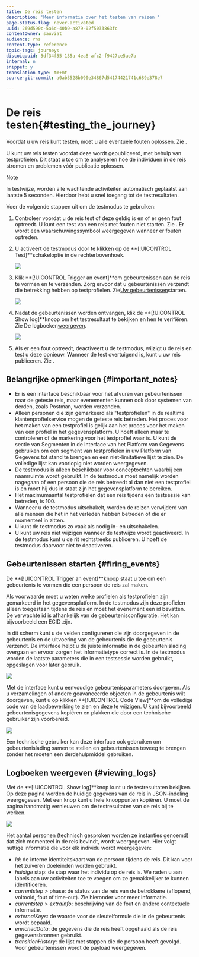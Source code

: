 ```yaml
---
title: De reis testen
description: 'Meer informatie over het testen van reizen '
page-status-flag: never-activated
uuid: 269d590c-5a6d-40b9-a879-02f5033863fc
contentOwner: sauviat
audience: rns
content-type: reference
topic-tags: journeys
discoiquuid: 5df34f55-135a-4ea8-afc2-f9427ce5ae7b
internal: n
snippet: y
translation-type: tm+mt
source-git-commit: a0ab3528b090e34867d54174421741c689e378e7

---
```



# De reis testen{#testing_the_journey}

Voordat u uw reis kunt testen, moet u alle eventuele fouten oplossen. Zie [](../about/troubleshooting.md#section_h3q_kqk_fhb).

U kunt uw reis testen voordat deze wordt gepubliceerd, met behulp van testprofielen. Dit staat u toe om te analyseren hoe de individuen in de reis stromen en problemen vóór publicatie oplossen.

>[!NOTE]
>
>In testwijze, worden alle wachtende activiteiten automatisch geplaatst aan laatste 5 seconden. Hierdoor hebt u snel toegang tot de testresultaten.

Voer de volgende stappen uit om de testmodus te gebruiken:

1. Controleer voordat u de reis test of deze geldig is en of er geen fout optreedt. U kunt een test van een reis met fouten niet starten. Zie [](../about/troubleshooting.md#section_h3q_kqk_fhb). Er wordt een waarschuwingssymbool weergegeven wanneer er fouten optreden.

1. U activeert de testmodus door te klikken op de **[!UICONTROL Test]**schakeloptie in de rechterbovenhoek.

   ![](../assets/journeytest1.png)

1. Klik **[!UICONTROL Trigger an event]**om gebeurtenissen aan de reis te vormen en te verzenden. Zorg ervoor dat u gebeurtenissen verzendt die betrekking hebben op testprofielen. Zie[Uw gebeurtenissen](#firing_events)starten.

   ![](../assets/journeyuctest1.png)

1. Nadat de gebeurtenissen worden ontvangen, klik de **[!UICONTROL Show log]**knoop om het testresultaat te bekijken en hen te verifiëren. Zie De logboeken[weergeven](#viewing_logs).

   ![](../assets/journeyuctest2.png)

1. Als er een fout optreedt, deactiveert u de testmodus, wijzigt u de reis en test u deze opnieuw. Wanneer de test overtuigend is, kunt u uw reis publiceren. Zie [](../building-journeys/publishing-the-journey.md).

## Belangrijke opmerkingen {#important_notes}

* Er is een interface beschikbaar voor het afvuren van gebeurtenissen naar de geteste reis, maar evenementen kunnen ook door systemen van derden, zoals Postman, worden verzonden.
* Alleen personen die zijn gemarkeerd als &quot;testprofielen&quot; in de realtime klantenprofielservice mogen de geteste reis betreden. Het proces voor het maken van een testprofiel is gelijk aan het proces voor het maken van een profiel in het gegevensplatform. U hoeft alleen maar te controleren of de markering voor het testprofiel waar is. U kunt de sectie van Segmenten in de interface van het Platform van Gegevens gebruiken om een segment van testprofielen in uw Platform van Gegevens tot stand te brengen en een niet-limitatieve lijst te zien. De volledige lijst kan voorlopig niet worden weergegeven.
* De testmodus is alleen beschikbaar voor conceptochten waarbij een naamruimte wordt gebruikt. In de testmodus moet namelijk worden nagegaan of een persoon die de reis betreedt al dan niet een testprofiel is en moet hij dus in staat zijn het gegevensplatform te bereiken.
* Het maximumaantal testprofielen dat een reis tijdens een testsessie kan betreden, is 100.
* Wanneer u de testmodus uitschakelt, worden de reizen verwijderd van alle mensen die het in het verleden hebben betreden of die er momenteel in zitten.
* U kunt de testmodus zo vaak als nodig in- en uitschakelen.
* U kunt uw reis niet wijzigen wanneer de testwijze wordt geactiveerd. In de testmodus kunt u de rit rechtstreeks publiceren. U hoeft de testmodus daarvoor niet te deactiveren.

## Gebeurtenissen starten {#firing_events}

De **[!UICONTROL Trigger an event]**knoop staat u toe om een gebeurtenis te vormen die een persoon de reis zal maken.

Als voorwaarde moet u weten welke profielen als testprofielen zijn gemarkeerd in het gegevensplatform. In de testmodus zijn deze profielen alleen toegestaan tijdens de reis en moet het evenement een id bevatten. De verwachte id is afhankelijk van de gebeurtenisconfiguratie. Het kan bijvoorbeeld een ECID zijn.

In dit scherm kunt u de velden configureren die zijn doorgegeven in de gebeurtenis en de uitvoering van de gebeurtenis die de gebeurtenis verzendt. De interface helpt u de juiste informatie in de gebeurtenislading overgaan en ervoor zorgen het informatietype correct is. In de testmodus worden de laatste parameters die in een testsessie worden gebruikt, opgeslagen voor later gebruik.

![](../assets/journeytest4.png)

Met de interface kunt u eenvoudige gebeurtenisparameters doorgeven. Als u verzamelingen of andere geavanceerde objecten in de gebeurtenis wilt doorgeven, kunt u op klikken **[!UICONTROL Code View]**om de volledige code van de laadbewerking te zien en deze te wijzigen. U kunt bijvoorbeeld gebeurtenisgegevens kopiëren en plakken die door een technische gebruiker zijn voorbereid.

![](../assets/journeytest5.png)

Een technische gebruiker kan deze interface ook gebruiken om gebeurtenislading samen te stellen en gebeurtenissen teweeg te brengen zonder het moeten een derdehulpmiddel gebruiken.

## Logboeken weergeven {#viewing_logs}

Met de **[!UICONTROL Show log]**knop kunt u de testresultaten bekijken. Op deze pagina worden de huidige gegevens van de reis in JSON-indeling weergegeven. Met een knop kunt u hele knooppunten kopiëren. U moet de pagina handmatig vernieuwen om de testresultaten van de reis bij te werken.

![](../assets/journeytest3.png)

Het aantal personen (technisch gesproken worden ze instanties genoemd) dat zich momenteel in de reis bevindt, wordt weergegeven. Hier volgt nuttige informatie die voor elk individu wordt weergegeven:

* _Id_: de interne identiteitskaart van de persoon tijdens de reis. Dit kan voor het zuiveren doeleinden worden gebruikt.
* _huidige_ stap: de stap waar het individu op de reis is. We raden u aan labels aan uw activiteiten toe te voegen om ze gemakkelijker te kunnen identificeren.
* _currentstep_ > phase: de status van de reis van de betrokkene (aflopend, voltooid, fout of time-out). Zie hieronder voor meer informatie.
* _currentstep_ > _extraInfo_: beschrijving van de fout en andere contextuele informatie.
* _externalKeys_: de waarde voor de sleutelformule die in de gebeurtenis wordt bepaald.
* _enrichedData_: de gegevens die de reis heeft opgehaald als de reis gegevensbronnen gebruikt.
* _transitionHistory_: de lijst met stappen die de persoon heeft gevolgd. Voor gebeurtenissen wordt de payload weergegeven.

